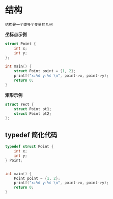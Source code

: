 # 结构

`结构是一个或多个变量的几何`

**坐标点示例**

```c
struct Point {
    int x;
    int y;
};

int main() {
    struct Point point = {1, 2};
    printf("x:%d y:%d \n", point->x, point->y);
    return 0;
}
```

**矩形示例**

```c
struct rect {
    struct Point pt1;
    struct Point pt2;
};
```

## typedef 简化代码

```c
typedef struct Point {
    int x;
    int y;
} Point;


int main() {
    Point point = {1, 2};
    printf("x:%d y:%d \n", point->x, point->y);
    return 0;
}
```
